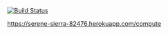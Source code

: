 [![Build Status](https://travis-ci.org/CanKocyigitoglu/myDemoApp.svg?branch=master)](https://travis-ci.org/CanKocyigitoglu/myDemoApp)

https://serene-sierra-82476.herokuapp.com/compute
